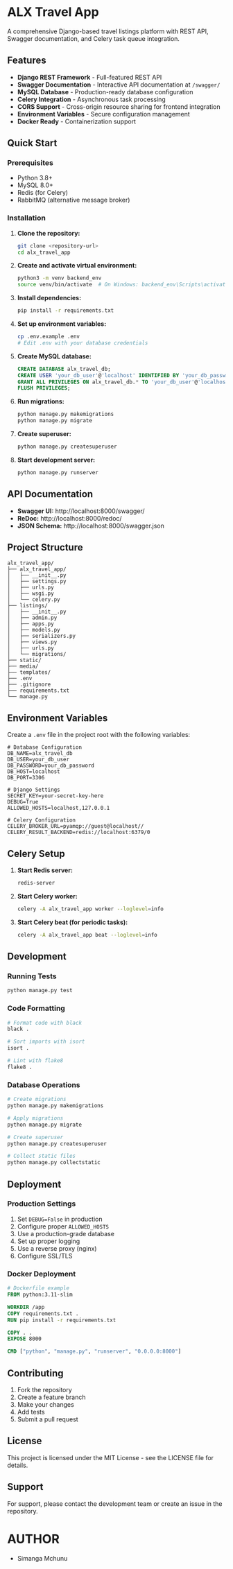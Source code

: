 # ALX Travel App

A comprehensive Django-based travel listings platform with REST API, Swagger documentation, and Celery task queue integration.

## Features

- **Django REST Framework** - Full-featured REST API
- **Swagger Documentation** - Interactive API documentation at `/swagger/`
- **MySQL Database** - Production-ready database configuration
- **Celery Integration** - Asynchronous task processing
- **CORS Support** - Cross-origin resource sharing for frontend integration
- **Environment Variables** - Secure configuration management
- **Docker Ready** - Containerization support

## Quick Start

### Prerequisites

- Python 3.8+
- MySQL 8.0+
- Redis (for Celery)
- RabbitMQ (alternative message broker)

### Installation

1. **Clone the repository:**
   ```bash
   git clone <repository-url>
   cd alx_travel_app
   ```

2. **Create and activate virtual environment:**
   ```bash
   python3 -m venv backend_env
   source venv/bin/activate  # On Windows: backend_env\Scripts\activate
   ```

3. **Install dependencies:**
   ```bash
   pip install -r requirements.txt
   ```

4. **Set up environment variables:**
   ```bash
   cp .env.example .env
   # Edit .env with your database credentials
   ```

5. **Create MySQL database:**
   ```sql
   CREATE DATABASE alx_travel_db;
   CREATE USER 'your_db_user'@'localhost' IDENTIFIED BY 'your_db_password';
   GRANT ALL PRIVILEGES ON alx_travel_db.* TO 'your_db_user'@'localhost';
   FLUSH PRIVILEGES;
   ```

6. **Run migrations:**
   ```bash
   python manage.py makemigrations
   python manage.py migrate
   ```

7. **Create superuser:**
   ```bash
   python manage.py createsuperuser
   ```

8. **Start development server:**
   ```bash
   python manage.py runserver
   ```

## API Documentation

- **Swagger UI:** http://localhost:8000/swagger/
- **ReDoc:** http://localhost:8000/redoc/
- **JSON Schema:** http://localhost:8000/swagger.json

## Project Structure

```
alx_travel_app/
├── alx_travel_app/
│   ├── __init__.py
│   ├── settings.py
│   ├── urls.py
│   ├── wsgi.py
│   └── celery.py
├── listings/
│   ├── __init__.py
│   ├── admin.py
│   ├── apps.py
│   ├── models.py
│   ├── serializers.py
│   ├── views.py
│   ├── urls.py
│   └── migrations/
├── static/
├── media/
├── templates/
├── .env
├── .gitignore
├── requirements.txt
└── manage.py
```

## Environment Variables

Create a `.env` file in the project root with the following variables:

```env
# Database Configuration
DB_NAME=alx_travel_db
DB_USER=your_db_user
DB_PASSWORD=your_db_password
DB_HOST=localhost
DB_PORT=3306

# Django Settings
SECRET_KEY=your-secret-key-here
DEBUG=True
ALLOWED_HOSTS=localhost,127.0.0.1

# Celery Configuration
CELERY_BROKER_URL=pyamqp://guest@localhost//
CELERY_RESULT_BACKEND=redis://localhost:6379/0
```

## Celery Setup

1. **Start Redis server:**
   ```bash
   redis-server
   ```

2. **Start Celery worker:**
   ```bash
   celery -A alx_travel_app worker --loglevel=info
   ```

3. **Start Celery beat (for periodic tasks):**
   ```bash
   celery -A alx_travel_app beat --loglevel=info
   ```

## Development

### Running Tests

```bash
python manage.py test
```

### Code Formatting

```bash
# Format code with black
black .

# Sort imports with isort
isort .

# Lint with flake8
flake8 .
```

### Database Operations

```bash
# Create migrations
python manage.py makemigrations

# Apply migrations
python manage.py migrate

# Create superuser
python manage.py createsuperuser

# Collect static files
python manage.py collectstatic
```

## Deployment

### Production Settings

1. Set `DEBUG=False` in production
2. Configure proper `ALLOWED_HOSTS`
3. Use a production-grade database
4. Set up proper logging
5. Use a reverse proxy (nginx)
6. Configure SSL/TLS

### Docker Deployment

```dockerfile
# Dockerfile example
FROM python:3.11-slim

WORKDIR /app
COPY requirements.txt .
RUN pip install -r requirements.txt

COPY . .
EXPOSE 8000

CMD ["python", "manage.py", "runserver", "0.0.0.0:8000"]
```

## Contributing

1. Fork the repository
2. Create a feature branch
3. Make your changes
4. Add tests
5. Submit a pull request

## License

This project is licensed under the MIT License - see the LICENSE file for details.

## Support

For support, please contact the development team or create an issue in the repository.

# AUTHOR
- Simanga Mchunu